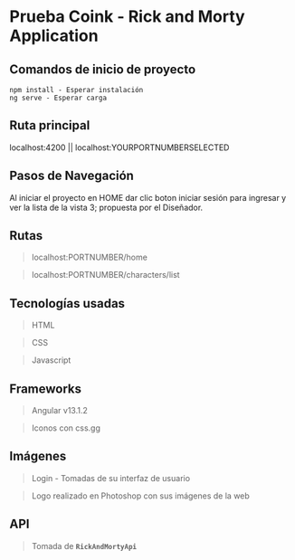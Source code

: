 # Prueba Coink - Rick and Morty Application

## Comandos de inicio de proyecto
    npm install - Esperar instalación
    ng serve - Esperar carga
    
## Ruta principal
  localhost:4200 || localhost:YOURPORTNUMBERSELECTED

## Pasos de Navegación
Al iniciar el proyecto en HOME dar clic boton iniciar sesión para ingresar y ver la lista de la vista 3; propuesta por el Diseñador.

## Rutas
  >  localhost:PORTNUMBER/home

  >  localhost:PORTNUMBER/characters/list
  
## Tecnologías usadas
  >  HTML

  >  CSS

  >  Javascript
  
## Frameworks
  >  Angular v13.1.2

  >  Iconos con css.gg

## Imágenes
  >  Login - Tomadas de su interfaz de usuario

  >  Logo realizado en Photoshop con sus imágenes de la web

## API
  >  Tomada de __`RickAndMortyApi`__
  
